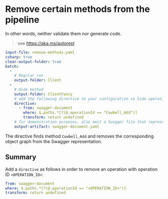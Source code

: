 # Remove certain methods from the pipeline

In other words, neither validate them nor generate code.

> see https://aka.ms/autorest

``` yaml 
input-file: remove-methods.yaml
csharp: true
clear-output-folder: true
batch:
  - 
    # Regular run
    output-folder: Client
  - 
    # Hide method
    output-folder: ClientFancy
    # add the following directive to your configuration to hide operation `Cowbell_Add`
    directive:
      - from: swagger-document
        where: $.paths.*[?(@.operationId == "Cowbell_Add")]
        transform: return undefined
    # for demonstration purposes, also emit a Swagger file that represents the original Swagger minus the removed operation
    output-artifact: swagger-document.yaml
```

The directive finds method `Cowbell_Add` and removes the corresponding object graph from the Swagger representation.

## Summary

Add a `directive` as follows in order to remove an operation with operation ID `<OPERATION_ID>`:
``` yaml false
from: swagger-document
where: $.paths.*[?(@.operationId == "<OPERATION_ID>")]
transform: return undefined
```
